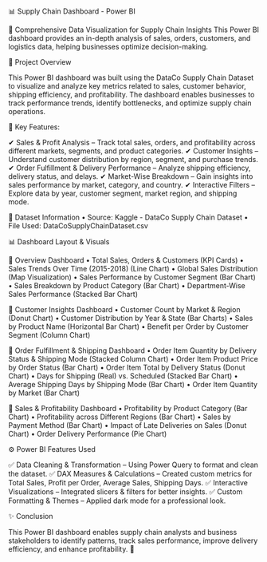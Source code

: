 📊 Supply Chain Dashboard - Power BI

🚀 Comprehensive Data Visualization for Supply Chain Insights
This Power BI dashboard provides an in-depth analysis of sales, orders, customers, and logistics data, helping businesses optimize decision-making.

📌 Project Overview

This Power BI dashboard was built using the DataCo Supply Chain Dataset to visualize and analyze key metrics related to sales, customer behavior, shipping efficiency, and profitability. The dashboard enables businesses to track performance trends, identify bottlenecks, and optimize supply chain operations.

🔹 Key Features:

✔ Sales & Profit Analysis – Track total sales, orders, and profitability across different markets, segments, and product categories.
✔ Customer Insights – Understand customer distribution by region, segment, and purchase trends.
✔ Order Fulfillment & Delivery Performance – Analyze shipping efficiency, delivery status, and delays.
✔ Market-Wise Breakdown – Gain insights into sales performance by market, category, and country.
✔ Interactive Filters – Explore data by year, customer segment, market region, and shipping mode.

📂 Dataset Information
	•	Source: Kaggle - DataCo Supply Chain Dataset
	•	File Used: DataCoSupplyChainDataset.csv

 📊 Dashboard Layout & Visuals

📍 Overview Dashboard
  •	Total Sales, Orders & Customers (KPI Cards)
	•	Sales Trends Over Time (2015-2018) (Line Chart)
	•	Global Sales Distribution (Map Visualization)
	•	Sales Performance by Customer Segment (Bar Chart)
	•	Sales Breakdown by Product Category (Bar Chart)
	•	Department-Wise Sales Performance (Stacked Bar Chart)

📍 Customer Insights Dashboard
	•	Customer Count by Market & Region (Donut Chart)
	•	Customer Distribution by Year & State (Bar Charts)
	•	Sales by Product Name (Horizontal Bar Chart)
	•	Benefit per Order by Customer Segment (Column Chart)

📍 Order Fulfillment & Shipping Dashboard
	•	Order Item Quantity by Delivery Status & Shipping Mode (Stacked Column Chart)
	•	Order Item Product Price by Order Status (Bar Chart)
	•	Order Item Total by Delivery Status (Donut Chart)
	•	Days for Shipping (Real) vs. Scheduled (Stacked Bar Chart)
	•	Average Shipping Days by Shipping Mode (Bar Chart)
	•	Order Item Quantity by Market (Bar Chart)

📍 Sales & Profitability Dashboard
	•	Profitability by Product Category (Bar Chart)
	•	Profitability across Different Regions (Bar Chart)
	•	Sales by Payment Method (Bar Chart)
	•	Impact of Late Deliveries on Sales (Donut Chart)
	•	Order Delivery Performance (Pie Chart)

  ⚙ Power BI Features Used

✅ Data Cleaning & Transformation – Using Power Query to format and clean the dataset.
✅ DAX Measures & Calculations – Created custom metrics for Total Sales, Profit per Order, Average Sales, Shipping Days.
✅ Interactive Visualizations – Integrated slicers & filters for better insights.
✅ Custom Formatting & Themes – Applied dark mode for a professional look.

✨ Conclusion

This Power BI dashboard enables supply chain analysts and business stakeholders to identify patterns, track sales performance, improve delivery efficiency, and enhance profitability. 🚀
